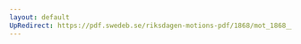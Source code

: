 ```yaml
---
layout: default
UpRedirect: https://pdf.swedeb.se/riksdagen-motions-pdf/1868/mot_1868__fk__00066/mot_1868__fk__00066_003.pdf
---
```

